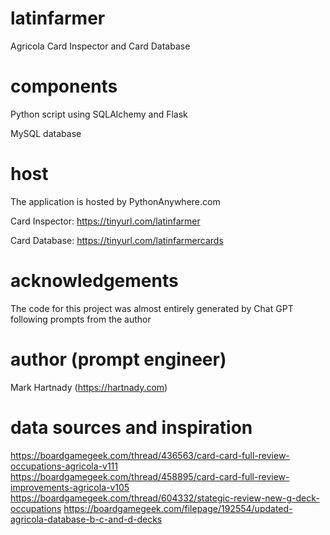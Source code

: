 # latinfarmer
Agricola Card Inspector and Card Database

# components
Python script using SQLAlchemy and Flask

MySQL database

# host
The application is hosted by PythonAnywhere.com

Card Inspector: https://tinyurl.com/latinfarmer

Card Database: https://tinyurl.com/latinfarmercards

# acknowledgements
The code for this project was almost entirely generated by Chat GPT following prompts from the author

# author (prompt engineer)
Mark Hartnady (https://hartnady.com)

# data sources and inspiration
https://boardgamegeek.com/thread/436563/card-card-full-review-occupations-agricola-v111
https://boardgamegeek.com/thread/458895/card-card-full-review-improvements-agricola-v105
https://boardgamegeek.com/thread/604332/stategic-review-new-g-deck-occupations
https://boardgamegeek.com/filepage/192554/updated-agricola-database-b-c-and-d-decks
